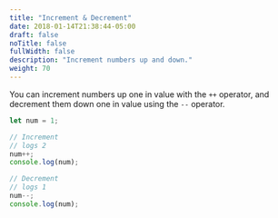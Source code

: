 ```yaml
---
title: "Increment & Decrement"
date: 2018-01-14T21:38:44-05:00
draft: false
noTitle: false
fullWidth: false
description: "Increment numbers up and down."
weight: 70
---
```


You can increment numbers up one in value with the `++` operator, and decrement them down one in value using the `--` operator.

```javascript
let num = 1;

// Increment
// logs 2
num++;
console.log(num);

// Decrement
// logs 1
num--;
console.log(num);
```